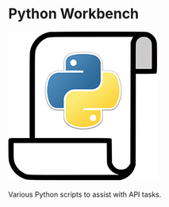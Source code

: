 # Python Workbench
![Logos](img/python-workbench.png)
<br>
<br>
Various Python scripts to assist with API tasks.